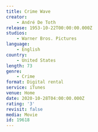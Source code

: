 ```yaml
---
title: Crime Wave
creator:
    - André De Toth
release: 1953-10-22T00:00:00.000Z
studios:
    - Warner Bros. Pictures
language:
    - English
country:
    - United States
length: 73
genre:
    - Crime
format: Digital rental
service: iTunes
venue: Home
date: 2020-10-28T04:00:00.000Z
rating: '3'
revisit: false
media: Movie
id: 19618
---
```



